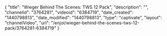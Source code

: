 {
    "title": "Wieger Behind The Scenes: TWS 12 Pack",
    "description": "",
    "channelid": "3764281",
    "videoid": "6384719",
    "date_created": "1440798813",
    "date_modified": "1440798813",
    "type": "captivate",
    "layout": "channelVideo",
    "url": "\/enjoi\/wieger-behind-the-scenes-tws-12-pack\/3764281-6384719"
}